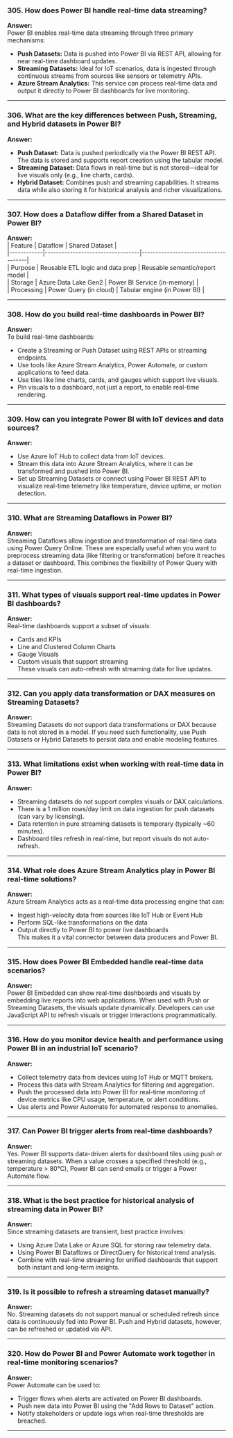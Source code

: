 ### 305. How does Power BI handle real-time data streaming?  
**Answer:**  
Power BI enables real-time data streaming through three primary mechanisms:  
- **Push Datasets:** Data is pushed into Power BI via REST API, allowing for near real-time dashboard updates.  
- **Streaming Datasets:** Ideal for IoT scenarios, data is ingested through continuous streams from sources like sensors or telemetry APIs.  
- **Azure Stream Analytics:** This service can process real-time data and output it directly to Power BI dashboards for live monitoring.  

---

### 306. What are the key differences between Push, Streaming, and Hybrid datasets in Power BI?  
**Answer:**  
- **Push Dataset:** Data is pushed periodically via the Power BI REST API. The data is stored and supports report creation using the tabular model.  
- **Streaming Dataset:** Data flows in real-time but is not stored—ideal for live visuals only (e.g., line charts, cards).  
- **Hybrid Dataset:** Combines push and streaming capabilities. It streams data while also storing it for historical analysis and richer visualizations.  

---

### 307. How does a Dataflow differ from a Shared Dataset in Power BI?  
**Answer:**  
| Feature     | Dataflow                         | Shared Dataset                      |  
|------------|----------------------------------|-------------------------------------|  
| Purpose     | Reusable ETL logic and data prep | Reusable semantic/report model      |  
| Storage     | Azure Data Lake Gen2             | Power BI Service (in-memory)        |  
| Processing  | Power Query (in cloud)           | Tabular engine (in Power BI)        |  

---

### 308. How do you build real-time dashboards in Power BI?  
**Answer:**  
To build real-time dashboards:  
- Create a Streaming or Push Dataset using REST APIs or streaming endpoints.  
- Use tools like Azure Stream Analytics, Power Automate, or custom applications to feed data.  
- Use tiles like line charts, cards, and gauges which support live visuals.  
- Pin visuals to a dashboard, not just a report, to enable real-time rendering.  

---

### 309. How can you integrate Power BI with IoT devices and data sources?  
**Answer:**  
- Use Azure IoT Hub to collect data from IoT devices.  
- Stream this data into Azure Stream Analytics, where it can be transformed and pushed into Power BI.  
- Set up Streaming Datasets or connect using Power BI REST API to visualize real-time telemetry like temperature, device uptime, or motion detection.  

---

### 310. What are Streaming Dataflows in Power BI?  
**Answer:**  
Streaming Dataflows allow ingestion and transformation of real-time data using Power Query Online. These are especially useful when you want to preprocess streaming data (like filtering or transformation) before it reaches a dataset or dashboard. This combines the flexibility of Power Query with real-time ingestion.  

---

### 311. What types of visuals support real-time updates in Power BI dashboards?  
**Answer:**  
Real-time dashboards support a subset of visuals:  
- Cards and KPIs  
- Line and Clustered Column Charts  
- Gauge Visuals  
- Custom visuals that support streaming  
These visuals can auto-refresh with streaming data for live updates.  

---

### 312. Can you apply data transformation or DAX measures on Streaming Datasets?  
**Answer:**  
Streaming Datasets do not support data transformations or DAX because data is not stored in a model. If you need such functionality, use Push Datasets or Hybrid Datasets to persist data and enable modeling features.  

---

### 313. What limitations exist when working with real-time data in Power BI?  
**Answer:**  
- Streaming datasets do not support complex visuals or DAX calculations.  
- There is a 1 million rows/day limit on data ingestion for push datasets (can vary by licensing).  
- Data retention in pure streaming datasets is temporary (typically ~60 minutes).  
- Dashboard tiles refresh in real-time, but report visuals do not auto-refresh.  

---

### 314. What role does Azure Stream Analytics play in Power BI real-time solutions?  
**Answer:**  
Azure Stream Analytics acts as a real-time data processing engine that can:  
- Ingest high-velocity data from sources like IoT Hub or Event Hub  
- Perform SQL-like transformations on the data  
- Output directly to Power BI to power live dashboards  
This makes it a vital connector between data producers and Power BI.  

---

### 315. How does Power BI Embedded handle real-time data scenarios?  
**Answer:**  
Power BI Embedded can show real-time dashboards and visuals by embedding live reports into web applications. When used with Push or Streaming Datasets, the visuals update dynamically. Developers can use JavaScript API to refresh visuals or trigger interactions programmatically.  

---

### 316. How do you monitor device health and performance using Power BI in an industrial IoT scenario?  
**Answer:**  
- Collect telemetry data from devices using IoT Hub or MQTT brokers.  
- Process this data with Stream Analytics for filtering and aggregation.  
- Push the processed data into Power BI for real-time monitoring of device metrics like CPU usage, temperature, or alert conditions.  
- Use alerts and Power Automate for automated response to anomalies.  

---

### 317. Can Power BI trigger alerts from real-time dashboards?  
**Answer:**  
Yes. Power BI supports data-driven alerts for dashboard tiles using push or streaming datasets. When a value crosses a specified threshold (e.g., temperature > 80°C), Power BI can send emails or trigger a Power Automate flow.  

---

### 318. What is the best practice for historical analysis of streaming data in Power BI?  
**Answer:**  
Since streaming datasets are transient, best practice involves:  
- Using Azure Data Lake or Azure SQL for storing raw telemetry data.  
- Using Power BI Dataflows or DirectQuery for historical trend analysis.  
- Combine with real-time streaming for unified dashboards that support both instant and long-term insights.  

---

### 319. Is it possible to refresh a streaming dataset manually?  
**Answer:**  
No. Streaming datasets do not support manual or scheduled refresh since data is continuously fed into Power BI. Push and Hybrid datasets, however, can be refreshed or updated via API.  

---

### 320. How do Power BI and Power Automate work together in real-time monitoring scenarios?  
**Answer:**  
Power Automate can be used to:  
- Trigger flows when alerts are activated on Power BI dashboards.  
- Push new data into Power BI using the "Add Rows to Dataset" action.  
- Notify stakeholders or update logs when real-time thresholds are breached.  

---
